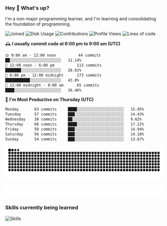 ### Hey :wave: What's up?

I'm a non-major programming learner, and I'm learning and consolidating the foundation of programming.

<!--START_SECTION:waka-->
![Joined](http://img.shields.io/badge/Joined-7%20years%20ago-6D67E4?style=flat&labelColor=453C67)
![Disk Usage](http://img.shields.io/badge/Github%27s%20Storage-603.7%20MB-FD841F?style=flat&labelColor=E14D2A)
![Contributions](http://img.shields.io/badge/Contributions%20in%202024-24-7DCE13?style=flat&labelColor=2B7A0B)
![Profile Views](http://img.shields.io/badge/Profile%20Views-0-3AB4F2?style=flat&labelColor=0078AA)
![Lines of code](https://img.shields.io/badge/Lines%20of%20code-2%20Million%20Lines%20of%20code-FF8B8B?style=flat&labelColor=EB4747)

🕰️ **I usually commit code at 6:00 pm to 9:00 am (UTC)** 

```text
🌞 9:00 am - 12:00 noon          44 commits     ██░░░░░░░░░░░░░░░░░░░░░░░   11.14% 
🌆 12:00 noon - 6:00 pm          113 commits    ███████░░░░░░░░░░░░░░░░░░   28.61% 
🌃 6:00 pm - 12:00 midnight      173 commits    ███████████░░░░░░░░░░░░░░   43.8% 
🌙 12:00 midnight - 9:00 am      65 commits     ████░░░░░░░░░░░░░░░░░░░░░   16.46%
```
📅 **I'm Most Productive on Thursday (UTC)** 

```text
Monday       63 commits     ████░░░░░░░░░░░░░░░░░░░░░   15.95% 
Tuesday      57 commits     ███░░░░░░░░░░░░░░░░░░░░░░   14.43% 
Wednesday    38 commits     ██░░░░░░░░░░░░░░░░░░░░░░░   9.62% 
Thursday     68 commits     ████░░░░░░░░░░░░░░░░░░░░░   17.22% 
Friday       59 commits     ███░░░░░░░░░░░░░░░░░░░░░░   14.94% 
Saturday     56 commits     ███░░░░░░░░░░░░░░░░░░░░░░   14.18% 
Sunday       54 commits     ███░░░░░░░░░░░░░░░░░░░░░░   13.67%
```

<!--END_SECTION:waka-->

![Snake animation](https://raw.githubusercontent.com/dirname/dirname/output/snake.svg)

![metrics](github-metrics.svg)

### Skills currently being learned

![Skills](https://skillicons.dev/icons?i=linux,rust,go,solidity,typescript,bash,git,postgres,mysql,redis,mongo,docker,kubernetes,grafana,prometheus)
